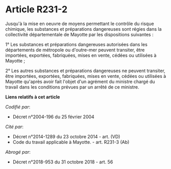 # Article R231-2

Jusqu'à la mise en oeuvre de moyens permettant le contrôle du risque chimique, les substances et préparations dangereuses
sont régies dans la collectivité départementale de Mayotte par les dispositions suivantes :

1° Les substances et préparations dangereuses autorisées dans les départements de métropole ou d'outre-mer peuvent transiter,
être importées, exportées, fabriquées, mises en vente, cédées ou utilisées à Mayotte ;

2° Les autres substances et préparations dangereuses ne peuvent transiter, être importées, exportées, fabriquées, mises en
vente, cédées ou utilisées à Mayotte qu'après avoir fait l'objet d'un agrément du ministre chargé du travail dans les
conditions prévues par un arrêté de ce ministre.

**Liens relatifs à cet article**

_Codifié par_:

  - Décret n°2004-196 du 25 février 2004

_Cité par_:

  - Décret n°2014-1289 du 23 octobre 2014 - art. (VD)
  - Code du travail applicable à Mayotte. - art. R231-3 (Ab)

_Abrogé par_:

  - Décret n°2018-953 du 31 octobre 2018 - art. 56

